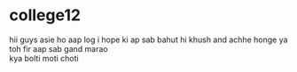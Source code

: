 # college12
hii guys asie ho aap log i hope ki ap sab bahut hi khush and achhe honge ya toh fir aap sab gand marao
<br>
kya bolti moti choti
